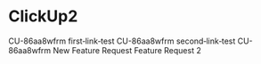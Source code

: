 # ClickUp2
CU-86aa8wfrm first‑link‑test
CU-86aa8wfrm second‑link‑test
CU-86aa8wfrm New Feature Request
Feature Request 2
